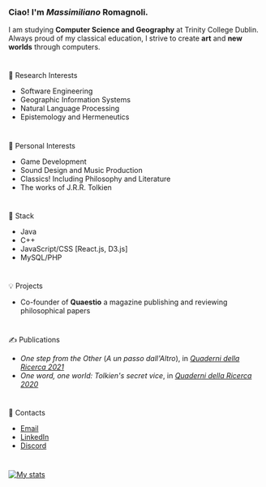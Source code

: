 ### Ciao! I'm *Massimiliano* Romagnoli.
I am studying **Computer Science and Geography** at Trinity College Dublin.  
Always proud of my classical education, I strive to create **art** and **new worlds** through computers.
#
🔬 Research Interests
* Software Engineering
* Geographic Information Systems
* Natural Language Processing
* Epistemology and Hermeneutics
#
🌱 Personal Interests
* Game Development
* Sound Design and Music Production
* Classics! Including Philosophy and Literature
* The works of J.R.R. Tolkien
#
🏢 Stack
* Java
* C++
* JavaScript/CSS [React.js, D3.js]
* MySQL/PHP
#
💡 Projects
* Co-founder of **Quaestio** a magazine publishing and reviewing philosophical papers
#
✍ Publications
* *One step from the Other* (*A un passo dall'Altro*), in [*Quaderni della Ricerca 2021*](https://www.loescher.it/dettaglio/opera/O_3880/57--Affetti-e-legami--Forme-della-comunit--)
* *One word, one world: Tolkien's secret vice*, in [*Quaderni della Ricerca 2020*](https://www.loescher.it/dettaglio/opera/O_3869)
#
📧 Contacts
* [Email](mailto:maxxromagnoli@gmail.com)
* [LinkedIn](https://www.linkedin.com/in/max-romagnoli-dublin/)
* [Discord](discordapp.com/users/315804417171521536)
#
[![My stats](https://github-readme-stats.vercel.app/api?username=max-romagnoli&count_private=true&show_icons=true&theme=noctis_minimus&hide=issues)](https://github.com/anuraghazra/github-readme-stats)
